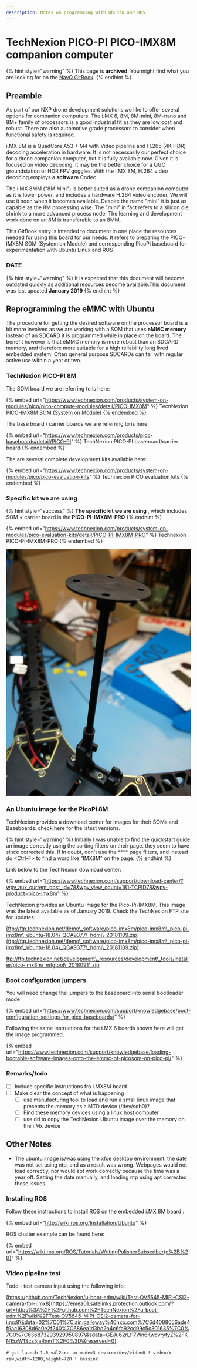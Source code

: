 ```yaml
---
description: Notes on programming with Ubuntu and ROS
---
```


# TechNexion PICO-PI PICO-IMX8M companion computer

{% hint style="warning" %}
This page is **archived**. You might find what you are looking for on the [NavQ GitBook](https://nxp.gitbook.io/8mmnavq/).
{% endhint %}

## Preamble

As part of our NXP drone development solutions we like to offer several options for companion computers. The i.MX 8, 8M, 8M-mini, 8M-nano and 8M+ family of processors is a good industrial fit as they are low cost and robust. There are also automotive grade processors  to consider when functional safety is required.

i.MX 8M is a QuadCore A53 + M4 with Video pipeline and H.265 (4K HDR) decoding acceleration in hardware. It is not necessarily our perfect choice for a drone companion computer, but it is fully available now. Given it is focused on video decoding, it may be the better choice for a QGC groundstation or HDR FPV goggles. With the i.MX 8M, H.264 video decoding employs a **software** Codec.&#x20;

The i.MX 8MM ("8M Mini") is better suited as a drone companion computer as it is lower power, and includes a hardware H.264 video encoder. We will use it soon when it becomes available. Despite the name "mini" it is just as capable as the 8M processing wise. The "mini" in fact refers to a silicon die shrink to a more advanced process node. The learning and development work done on an 8M is transferable to an 8MM.

This GitBook entry is intended to document in one place the resources needed for using this board for our needs. It refers to preparing the PICO-IMX8M SOM (System on Module) and corresponding PicoPi baseboard for experimentation with Ubuntu Linux and ROS

### DATE

{% hint style="warning" %}
It is expected that this document will become outdated quickly as additional resources become available.This document was last updated **January 2019**
{% endhint %}

## Reprogramming the eMMC with Ubuntu&#x20;

The procedure for getting the desired software on the processor board is a bit more involved as we are working with a SOM that uses **eMMC memory** instead of an SDCARD it is programmed while in place on the board. The benefit however is that eMMC memory is more robust than an SDCARD memory, and therefore more suitable for a high reliability long lived embedded system. Often general purpose SDCARDs can fail with regular active use within a year or two.

### TechNexion PICO-PI 8M

The SOM board we are referring to is here:

{% embed url="https://www.technexion.com/products/system-on-modules/pico/pico-compute-modules/detail/PICO-IMX8M" %}
TecnNexion PICO-IMX8M SOM (System on Module)
{% endembed %}

The base board / carrier boards we are referring to is here:

{% embed url="https://www.technexion.com/products/pico-baseboards/detail/PICO-PI" %}
TechNexion PICO-PI baseboard/carrier board
{% endembed %}

The are several complete development kits available here:

{% embed url="https://www.technexion.com/products/system-on-modules/pico/pico-evaluation-kits" %}
Technexion PICO evaluation kits
{% endembed %}

### Specific kit we are using&#x20;

{% hint style="success" %}
**The specific kit we are using** , which includes SOM + carrier board is the **PICO-PI-IMX8M-PRO**
{% endhint %}

{% embed url="https://www.technexion.com/products/system-on-modules/pico-evaluation-kits/detail/PICO-PI-IMX8M-PRO" %}
Technexion PICO-PI-IMX8M-PRO
{% endembed %}

![](<../../.gitbook/assets/image (55).png>)



### An Ubuntu image for the PicoPi 8M

TechNexion provides a download center for images for their SOMs and Baseboards. check here for the latest versions.&#x20;

{% hint style="warning" %}
Initially I was unable to find the quickstart guide an image correctly using the sorting filters on their page. they seem to have since corrected this. If in doubt, don't use the **** page filters, and instead do \<Ctrl-F> to find a word like "IMX8M" on the page.
{% endhint %}

Link below to the TechNexion download center:

{% embed url="https://www.technexion.com/support/download-center/?wpv_aux_current_post_id=78&wpv_view_count=181-TCPID78&wpv-product=pico-imx8m" %}

TechNexion provides an Ubuntu image for the Pico-Pi-IMX8M. This image was the latest available as of January 2019. Check the TechNexion FTP site for updates:

[ftp://ftp.technexion.net/demo\_software/pico-imx8m/pico-imx8m\_pico-pi-imx8m\_ubuntu-18.04\_QCA9377\_hdmi\_20181109.zip](ftp://ftp.technexion.net/demo\_software/pico-imx8m/pico-imx8m\_pico-pi-imx8m\_ubuntu-18.04\_QCA9377\_hdmi\_20181109.zip)

[ftp://ftp.technexion.net/development\_resources/development\_tools/installer/pico-imx8m\_mfgtool\_20180911.zip ](ftp://ftp.technexion.net/development\_resources/development\_tools/installer/pico-imx8m\_mfgtool\_20180911.zip)

### Boot configuration jumpers

You will need change the jumpers to the baseboard into serial bootloader mode

{% embed url="https://www.technexion.com/support/knowledgebase/boot-configuration-settings-for-pico-baseboards/" %}

Following the same instructions for the i.MX 6 boards shown here will get the image programmed.

{% embed url="https://www.technexion.com/support/knowledgebase/loading-bootable-software-images-onto-the-emmc-of-picosom-on-pico-pi/" %}

### Remarks/todo

* [ ] Include specific instructions fro i.MX8M board
* [ ] Make clear the concept of what is happening
  * [ ] use manufacturing tool to load and run a small linux image that presents the memory as a MTD device (/dev/sdb0)?
  * [ ] Find these memory devices using a linux host computer
  * [ ] use dd to copy the TechNexion Ubuntu image over the memory on the i.Mx device&#x20;

## Other Notes

* The ubuntu image is/was using the xfce desktop environment. the date was not set using ntp, and  as a result was wrong. Webpages would not load correctly, nor would apt work correctly because the time was a year off. Setting the date manually, and loading ntp using apt corrected these issues.

### Installing ROS

Follow these instructions to install ROS on the embedded i.MX 8M board :&#x20;

{% embed url="http://wiki.ros.org/Installation/Ubuntu" %}

ROS chatter example can be found here:

{% embed url="https://wiki.ros.org/ROS/Tutorials/WritingPulisherSubscriber(c%2B%2B)" %}

### Video pipeline test

Todo - test camera input using the following info:

[https://github.com/TechNexion/u-boot-edm/wiki/Test-OV5645-MIPI-CSI2-camera-for-i.mx8](https://emea01.safelinks.protection.outlook.com/?url=https%3A%2F%2Fgithub.com%2FTechNexion%2Fu-boot-edm%2Fwiki%2FTest-OV5645-MIPI-CSI2-camera-for-i.mx8\&data=02%7C01%7Ciain.galloway%40nxp.com%7C6d4088656ade4f9ac16308d6a0e2f240%7C686ea1d3bc2b4c6fa92cd99c5c301635%7C0%7C0%7C636873293929950897\&sdata=GEJu62rLI17Wn6KwcvrytyZ%2FKN15zW1Scs5jaRnmT%2F0%3D\&reserved=0)

`# gst-launch-1.0 v4l2src io-mode=3 device=/dev/video0 ! video/x-raw,width=1280,height=720 ! kmssink`

